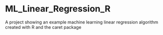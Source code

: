 # ML_Linear_Regression_R
A project showing an example machine learning linear regression algorithm created with R and the caret package
